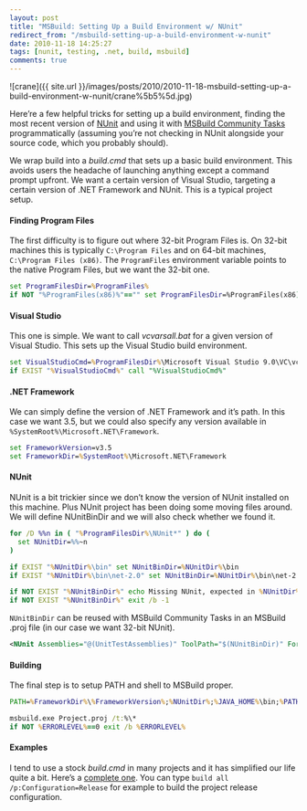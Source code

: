 ```yaml
---
layout: post
title: "MSBuild: Setting Up a Build Environment w/ NUnit"
redirect_from: "/msbuild-setting-up-a-build-environment-w-nunit"
date: 2010-11-18 14:25:27
tags: [nunit, testing, .net, build, msbuild]
comments: true
---
```

![crane]({{ site.url }}/images/posts/2010/2010-11-18-msbuild-setting-up-a-build-environment-w-nunit/crane%5b5%5d.jpg)

Here’re a few helpful tricks for setting up a build environment, finding the most recent version of [NUnit](http://www.nunit.org/) and using it with [MSBuild Community Tasks](http://msbuildtasks.tigris.org/) programmatically (assuming you’re not checking in NUnit alongside your source code, which you probably should).

We wrap build into a _build.cmd_ that sets up a basic build environment. This avoids users the headache of launching anything except a command prompt upfront. We want a certain version of Visual Studio, targeting  a certain version of .NET Framework and NUnit. This is a typical project setup.

#### Finding Program Files

The first difficulty is to figure out where 32-bit Program Files is. On 32-bit machines this is typically `C:\Program Files` and on 64-bit machines, `C:\Program Files (x86)`. The `ProgramFiles` environment variable points to the native Program Files, but we want the 32-bit one.

```bat
set ProgramFilesDir=%ProgramFiles%
if NOT "%ProgramFiles(x86)%"=="" set ProgramFilesDir=%ProgramFiles(x86)%
```

#### Visual Studio

This one is simple. We want to call _vcvarsall.bat_ for a given version of Visual Studio. This sets up the Visual Studio build environment.

```bat
set VisualStudioCmd=%ProgramFilesDir%\Microsoft Visual Studio 9.0\VC\vcvarsall.bat
if EXIST "%VisualStudioCmd%" call "%VisualStudioCmd%"
```

#### .NET Framework

We can simply define the version of .NET Framework and it’s path. In this case we want 3.5, but we could also specify any version available in `%SystemRoot%\Microsoft.NET\Framework`.

```bat
set FrameworkVersion=v3.5
set FrameworkDir=%SystemRoot%\Microsoft.NET\Framework
```

#### NUnit

NUnit is a bit trickier since we don’t know the version of NUnit installed on this machine. Plus NUnit project has been doing some moving files around. We will define NUnitBinDir and we will also check whether we found it.

```bat
for /D %%n in ( "%ProgramFilesDir%\NUnit*" ) do (
  set NUnitDir=%%~n
)

if EXIST "%NUnitDir%\bin" set NUnitBinDir=%NUnitDir%\bin
if EXIST "%NUnitDir%\bin\net-2.0" set NUnitBinDir=%NUnitDir%\bin\net-2.0

if NOT EXIST "%NUnitBinDir%" echo Missing NUnit, expected in %NUnitDir%
if NOT EXIST "%NUnitBinDir%" exit /b -1
```

`NUnitBinDir` can be reused with MSBuild Community Tasks in an MSBuild .proj file (in our case we want 32-bit NUnit).

```xml
<NUnit Assemblies="@(UnitTestAssemblies)" ToolPath="$(NUnitBinDir)" Force32Bit="true" />
```

#### Building

The final step is to setup PATH and shell to MSBuild proper.

```bat
PATH=%FrameworkDir%\%FrameworkVersion%;%NUnitDir%;%JAVA_HOME%\bin;%PATH%

msbuild.exe Project.proj /t:%\*
if NOT %ERRORLEVEL%==0 exit /b %ERRORLEVEL%
```

#### Examples

I tend to use a stock _build.cmd_ in many projects and it has simplified our life quite a bit. Here’s a [complete one](https://github.com/dblock/resourcelib/blob/master/build.cmd). You can type `build all /p:Configuration=Release` for example to build the project release configuration.
